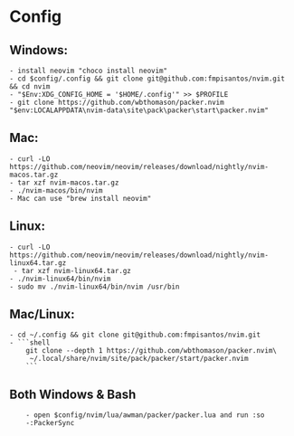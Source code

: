 # Config
## Windows: 
    - install neovim "choco install neovim"
    - cd $config/.config && git clone git@github.com:fmpisantos/nvim.git && cd nvim
    - "$Env:XDG_CONFIG_HOME = '$HOME/.config'" >> $PROFILE
    - git clone https://github.com/wbthomason/packer.nvim "$env:LOCALAPPDATA\nvim-data\site\pack\packer\start\packer.nvim"
## Mac:
    - curl -LO https://github.com/neovim/neovim/releases/download/nightly/nvim-macos.tar.gz
    - tar xzf nvim-macos.tar.gz
    - ./nvim-macos/bin/nvim
    - Mac can use "brew install neovim"
## Linux:
    - curl -LO https://github.com/neovim/neovim/releases/download/nightly/nvim-linux64.tar.gz
     - tar xzf nvim-linux64.tar.gz
    - ./nvim-linux64/bin/nvim
    - sudo mv ./nvim-linux64/bin/nvim /usr/bin 
## Mac/Linux:
    - cd ~/.config && git clone git@github.com:fmpisantos/nvim.git
    - ```shell
        git clone --depth 1 https://github.com/wbthomason/packer.nvim\
         ~/.local/share/nvim/site/pack/packer/start/packer.nvim
        ```
## Both Windows & Bash
        - open $config/nvim/lua/awman/packer/packer.lua and run :so 
        -:PackerSync 
